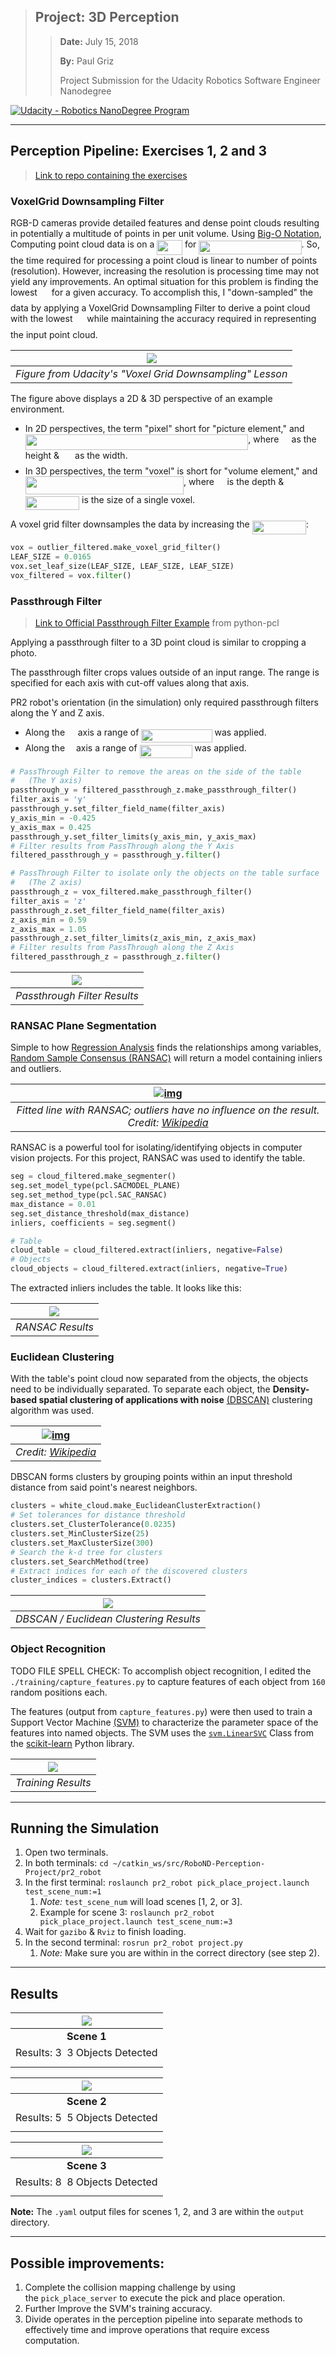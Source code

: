 >   ## Project: 3D Perception
>
>   >   **Date:** July 15, 2018
>   >
>   >   **By:** Paul Griz
>   >
>   >   Project Submission for the Udacity Robotics Software Engineer Nanodegree

[![Udacity - Robotics NanoDegree Program](https://s3-us-west-1.amazonaws.com/udacity-robotics/Extra+Images/RoboND_flag.png)](https://www.udacity.com/robotics)

---

## Perception Pipeline: Exercises 1, 2 and 3

>   [Link to repo containing the exercises](https://github.com/udacity/RoboND-Perception-Exercises)

### VoxelGrid Downsampling Filter

RGB-D cameras provide detailed features and dense point clouds resulting in potentially a multitude of points in per unit volume. Using [Big-O Notation](https://en.wikipedia.org/wiki/Big_O_notation), Computing point cloud data is on a <img src="/tex/e7a2f022962441f2be6dc8e70e837b4a.svg?invert_in_darkmode&sanitize=true" align=middle width=40.78082744999999pt height=24.65753399999998pt/> for <img src="/tex/0a058ac87d682266edd77e8a26d16936.svg?invert_in_darkmode&sanitize=true" align=middle width=164.22386475pt height=22.831056599999986pt/>. So, the time required for processing a point cloud is linear to number of points (resolution). However, increasing the resolution is processing time may not yield any improvements. An optimal situation for this problem is finding the lowest <img src="/tex/f9c4988898e7f532b9f826a75014ed3c.svg?invert_in_darkmode&sanitize=true" align=middle width=14.99998994999999pt height=22.465723500000017pt/> for a given accuracy. To accomplish this, I "down-sampled" the data by applying a VoxelGrid Downsampling Filter to derive a point cloud with the lowest <img src="/tex/f9c4988898e7f532b9f826a75014ed3c.svg?invert_in_darkmode&sanitize=true" align=middle width=14.99998994999999pt height=22.465723500000017pt/> while maintaining the accuracy required in representing the input point cloud.

|  ![](./imgs/VoxelGrid-Downsampling-Filter-Example.png)   |
| :------------------------------------------------------: |
| *Figure from Udacity's "Voxel Grid Downsampling" Lesson* |

The figure above displays a 2D & 3D perspective of an example environment.

-   In 2D perspectives, the term "pixel" short for "picture element," and <img src="/tex/f3a4c59a0f89872effb1566a4d311afa.svg?invert_in_darkmode&sanitize=true" align=middle width=356.43871229999996pt height=24.65753399999998pt/>, where <img src="/tex/86f0ddb93d3975fcd459dfef26ab43a7.svg?invert_in_darkmode&sanitize=true" align=middle width=12.32879834999999pt height=22.465723500000017pt/> as the height & <img src="/tex/db33d0d8dee2bdf17dbc403dd12645fe.svg?invert_in_darkmode&sanitize=true" align=middle width=17.12332379999999pt height=22.465723500000017pt/> as the width.
-   In 3D perspectives, the term "voxel" is short for "volume element," and <img src="/tex/f8894f75c5e8135679a4ad30843d9420.svg?invert_in_darkmode&sanitize=true" align=middle width=253.14896804999995pt height=28.670654099999997pt/>, where <img src="/tex/e584a5339f8940eb58bc2f557ee1ad17.svg?invert_in_darkmode&sanitize=true" align=middle width=12.557115449999989pt height=22.465723500000017pt/> is the depth & <img src="/tex/1833f35af178571bf0ac4821dc1f7c35.svg?invert_in_darkmode&sanitize=true" align=middle width=86.30158679999998pt height=22.465723500000017pt/> is the size of a single voxel.

A voxel grid filter downsamples the data by increasing the <img src="/tex/1833f35af178571bf0ac4821dc1f7c35.svg?invert_in_darkmode&sanitize=true" align=middle width=86.30158679999998pt height=22.465723500000017pt/>:

```python
vox = outlier_filtered.make_voxel_grid_filter()
LEAF_SIZE = 0.0165
vox.set_leaf_size(LEAF_SIZE, LEAF_SIZE, LEAF_SIZE)
vox_filtered = vox.filter()
```

### Passthrough Filter

>   [Link to Official Passthrough Filter Example](https://github.com/strawlab/python-pcl/blob/3e04e89169bbe15904a03aae6c76b1f4dc20cca5/examples/official/Filtering/PassThroughFilter.py) from python-pcl

Applying a passthrough filter to a 3D point cloud is similar to cropping a photo.

The passthrough filter crops values outside of an input range. The range is specified for each axis with cut-off values along that axis.

PR2 robot's orientation (in the simulation) only required passthrough filters along the Y and Z axis.

-   Along the <img src="/tex/6e0f9c38d0683024eb53cd03772448f6.svg?invert_in_darkmode&sanitize=true" align=middle width=12.739750649999992pt height=22.465723500000017pt/> axis a range of <img src="/tex/2de6c21be5ccc1184c169b6aa4fa96b9.svg?invert_in_darkmode&sanitize=true" align=middle width=113.24215649999998pt height=21.18721440000001pt/> was applied.
-   Along the <img src="/tex/397ec3672012ed7effdca31c941a64d7.svg?invert_in_darkmode&sanitize=true" align=middle width=10.045686749999991pt height=22.465723500000017pt/> axis a range of <img src="/tex/9d0410c028786c85941141bdc7f212a6.svg?invert_in_darkmode&sanitize=true" align=middle width=84.01830524999998pt height=21.18721440000001pt/> was applied.

```python
# PassThrough Filter to remove the areas on the side of the table
#	(The Y axis)
passthrough_y = filtered_passthrough_z.make_passthrough_filter()
filter_axis = 'y'
passthrough_y.set_filter_field_name(filter_axis)
y_axis_min = -0.425
y_axis_max = 0.425
passthrough_y.set_filter_limits(y_axis_min, y_axis_max)
# Filter results from PassThrough along the Y Axis
filtered_passthrough_y = passthrough_y.filter()

# PassThrough Filter to isolate only the objects on the table surface
#	(The Z axis)
passthrough_z = vox_filtered.make_passthrough_filter()
filter_axis = 'z'
passthrough_z.set_filter_field_name(filter_axis)
z_axis_min = 0.59
z_axis_max = 1.05
passthrough_z.set_filter_limits(z_axis_min, z_axis_max)
# Filter results from PassThrough along the Z Axis
filtered_passthrough_z = passthrough_z.filter()
```

| ![](./imgs/PassThrough-Filter.png) |
| :--------------------------------: |
|    *Passthrough Filter Results*    |

### RANSAC Plane Segmentation

Simple to how [Regression Analysis](https://en.wikipedia.org/wiki/Regression_analysis) finds the relationships among variables, [Random Sample Consensus (RANSAC)](https://en.wikipedia.org/wiki/Random_sample_consensus) will return a model containing inliers and outliers.

| [![img](https://upload.wikimedia.org/wikipedia/commons/thumb/d/de/Fitted_line.svg/255px-Fitted_line.svg.png)](https://en.wikipedia.org/wiki/File:Fitted_line.svg) |
| :----------------------------------------------------------: |
| *Fitted line with RANSAC; outliers have no influence on the result. Credit: [Wikipedia](https://en.wikipedia.org/wiki/Random_sample_consensus)* |

RANSAC is a powerful tool for isolating/identifying objects in computer vision projects. For this project, RANSAC was used to identify the table.

```python
seg = cloud_filtered.make_segmenter()
seg.set_model_type(pcl.SACMODEL_PLANE)
seg.set_method_type(pcl.SAC_RANSAC)
max_distance = 0.01
seg.set_distance_threshold(max_distance)
inliers, coefficients = seg.segment()

# Table
cloud_table = cloud_filtered.extract(inliers, negative=False)
# Objects
cloud_objects = cloud_filtered.extract(inliers, negative=True)
```

The extracted inliers includes the table. It looks like this:

| ![](./imgs/RANSAC.png) |
| :--------------------: |
|    *RANSAC Results*    |

### Euclidean Clustering

With the table's point cloud now separated from the objects, the objects need to be individually separated. To separate each object, the **Density-based spatial clustering of applications with noise** [(DBSCAN)](https://en.wikipedia.org/wiki/DBSCAN) clustering algorithm was used.

| [![img](https://upload.wikimedia.org/wikipedia/commons/thumb/a/af/DBSCAN-Illustration.svg/400px-DBSCAN-Illustration.svg.png)](https://en.wikipedia.org/wiki/File:DBSCAN-Illustration.svg) |
| :----------------------------------------------------------: |
| *Credit: [Wikipedia](https://en.wikipedia.org/wiki/DBSCAN)*  |

DBSCAN forms clusters by grouping points within an input threshold distance from said point's nearest neighbors.

```python
clusters = white_cloud.make_EuclideanClusterExtraction()
# Set tolerances for distance threshold
clusters.set_ClusterTolerance(0.0235)
clusters.set_MinClusterSize(25)
clusters.set_MaxClusterSize(300)
# Search the k-d tree for clusters
clusters.set_SearchMethod(tree)
# Extract indices for each of the discovered clusters
cluster_indices = clusters.Extract()
```

|         ![](./imgs/DBSCAN.png)          |
| :-------------------------------------: |
| *DBSCAN / Euclidean Clustering Results* |

### Object Recognition

TODO FILE SPELL CHECK: To accomplish object recognition, I edited the `./training/capture_features.py` to capture features of each object from `160` random positions each.

The features (output from `capture_features.py`) were then used to train a Support Vector Machine [(SVM)](https://en.wikipedia.org/wiki/Support_vector_machine) to characterize the parameter space of the features into named objects. The SVM uses the [`svm.LinearSVC`](http://scikit-learn.org/stable/modules/generated/sklearn.svm.LinearSVC.html#sklearn.svm.LinearSVC) Class from the [scikit-learn](http://scikit-learn.org/stable/index.html) Python library.

| ![](./imgs/Training-Results.png) |
| :------------------------------: |
|        *Training Results*        |

---

## Running the Simulation

1.  Open two terminals.
2.  In both terminals: `cd ~/catkin_ws/src/RoboND-Perception-Project/pr2_robot `
3.  In the first terminal: `roslaunch pr2_robot pick_place_project.launch test_scene_num:=1 `
    1.  *Note:* `test_scene_num` will load scenes [1, 2, or 3].
    2.  Example for scene 3:  `roslaunch pr2_robot pick_place_project.launch test_scene_num:=3`
4.  Wait for `gazibo` & `Rviz` to finish loading.
5.  In the second terminal: `rosrun pr2_robot project.py `
    1.  *Note:* Make sure you are within in the correct directory (see step 2).

---

## Results

|               ![](./imgs/World-1-Results.png)                |
| :----------------------------------------------------------: |
|                         **Scene 1**                          |
| Results: 3<img src="/tex/87f05cbf93b3fa867c09609490a35c99.svg?invert_in_darkmode&sanitize=true" align=middle width=8.219209349999991pt height=24.65753399999998pt/>3 Objects Detected |

| ![](./imgs/World-2-Results.png) |
| :-----------------------------: |
|           **Scene 2**           |
| Results: 5<img src="/tex/87f05cbf93b3fa867c09609490a35c99.svg?invert_in_darkmode&sanitize=true" align=middle width=8.219209349999991pt height=24.65753399999998pt/>5 Objects Detected |

| ![](./imgs/World-3-Results.png) |
| :-----------------------------: |
|           **Scene 3**           |
| Results: 8<img src="/tex/87f05cbf93b3fa867c09609490a35c99.svg?invert_in_darkmode&sanitize=true" align=middle width=8.219209349999991pt height=24.65753399999998pt/>8 Objects Detected |

**Note:** The `.yaml` output files for scenes 1, 2, and 3 are within the `output` directory.

---

## Possible improvements:

1.  Complete the collision mapping challenge by using the `pick_place_server` to execute the pick and place operation.
2.  Further Improve the SVM's training accuracy.
3.  Divide operates in the perception pipeline into separate methods to effectively time and improve operations that require excess computation.
